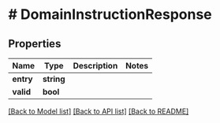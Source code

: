 # # DomainInstructionResponse

## Properties

Name | Type | Description | Notes
------------ | ------------- | ------------- | -------------
**entry** | **string** |  | 
**valid** | **bool** |  | 

[[Back to Model list]](../../README.md#documentation-for-models) [[Back to API list]](../../README.md#documentation-for-api-endpoints) [[Back to README]](../../README.md)


